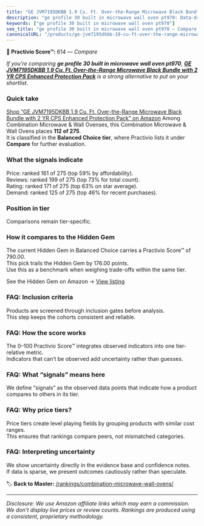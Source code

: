 ```yaml
---
title: "GE JVM7195DKBB 1.9 Cu. Ft. Over-the-Range Microwave Black Bundle with 2 YR CPS Enhanced Protection Pack"
description: "ge profile 30 built in microwave wall oven pt970: Data-driven ranking using the Practivio Score™. Positioned by quality, value, demand, findability, momentum."
keywords: ["ge profile 30 built in microwave wall oven pt970"]
seo_title: "ge profile 30 built in microwave wall oven pt970 — Compare (2025)"
canonicalURL: "/products/ge-jvm7195dkbb-19-cu-ft-over-the-range-microwave-black-bundle-with-2-yr-cps-enhanced-protection-pack-B0CCSTDKN1/"
---
```


**🛒 Practivio Score™:** 614 — _Compare_


*If you're comparing **ge profile 30 built in microwave wall oven pt970**, **[GE JVM7195DKBB 1.9 Cu. Ft. Over-the-Range Microwave Black Bundle with 2 YR CPS Enhanced Protection Pack](https://www.amazon.com/dp/B0CCSTDKN1?tag=practivio-20)** is a strong alternative to put on your shortlist.*
### Quick take
[Shop “GE JVM7195DKBB 1.9 Cu. Ft. Over-the-Range Microwave Black Bundle with 2 YR CPS Enhanced Protection Pack” on Amazon](https://www.amazon.com/dp/B0CCSTDKN1?tag=practivio-20)
Among Combination Microwave & Wall Ovenses, this Combination Microwave & Wall Ovens places **112 of 275**.  
It is classified in the **Balanced Choice tier**, where Practivio lists it under **Compare** for further evaluation.

### What the signals indicate
Price: ranked 161 of 275 (top 59% by affordability).  
Reviews: ranked 199 of 275 (top 73% for total count).  
Rating: ranked 171 of 275 (top 63% on star average).  
Demand: ranked 125 of 275 (top 46% for recent purchases).

### Position in tier
Comparisons remain tier-specific.

### How it compares to the Hidden Gem
The current Hidden Gem in Balanced Choice carries a Practivio Score™ of 790.00.  
This pick trails the Hidden Gem by 176.00 points.  
Use this as a benchmark when weighing trade-offs within the same tier.  

See the Hidden Gem on Amazon → [View listing](https://www.amazon.com/dp/B07JYNPTX3?tag=practivio-20)

### FAQ: Inclusion criteria
Products are screened through inclusion gates before analysis.  
This step keeps the cohorts consistent and reliable.

### FAQ: How the score works
The 0–100 Practivio Score™ integrates observed indicators into one tier-relative metric.  
Indicators that can’t be observed add uncertainty rather than guesses.

### FAQ: What “signals” means here
We define “signals” as the observed data points that indicate how a product compares to others in its tier.

### FAQ: Why price tiers?
Price tiers create level playing fields by grouping products with similar cost ranges.  
This ensures that rankings compare peers, not mismatched categories.

### FAQ: Interpreting uncertainty
We show uncertainty directly in the evidence base and confidence notes.  
If data is sparse, we present outcomes cautiously rather than speculate.

<!-- Missing template for Compare/CompareWithinPriceClass -->


🏷️ **Back to Master:** [/rankings/combination-microwave-wall-ovens/](/rankings/combination-microwave-wall-ovens/)

---
_Disclosure: We use Amazon affiliate links which may earn a commission. We don’t display live prices or review counts. Rankings are produced using a consistent, proprietary methodology._
